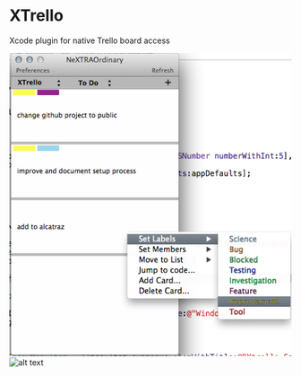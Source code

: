 XTrello
=======

Xcode plugin for native Trello board access

![alt text](add_labels.png "Editing card labels")
![alt text](create_source_card "Creating cards from source")
